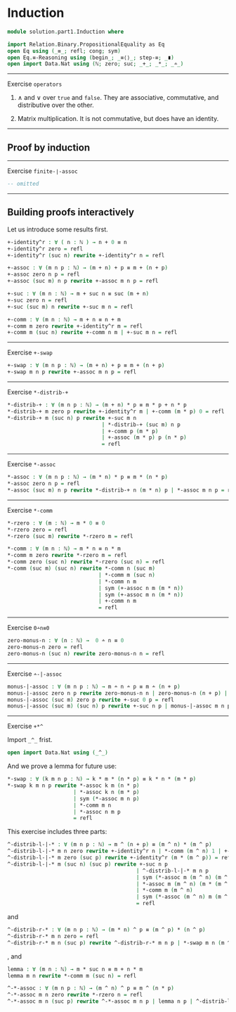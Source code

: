 # Induction


```agda
module solution.part1.Induction where

import Relation.Binary.PropositionalEquality as Eq
open Eq using (_≡_; refl; cong; sym)
open Eq.≡-Reasoning using (begin_; _≡⟨⟩_; step-≡; _∎)
open import Data.Nat using (ℕ; zero; suc; _+_; _*_; _∸_)
```

---

Exercise `operators`

1. ∧ and ∨ over `true` and `false`. They are associative, commutative, and distributive over the other.

1. Matrix multiplication. It is not commutative, but does have an identity.
---

## Proof by induction

---

Exercise `finite-∣-assoc`

```agda
-- omitted
```
---

## Building proofs interactively

Let us introduce some results first.

```agda
+-identity^r : ∀ ( n : ℕ ) → n + 0 ≡ n
+-identity^r zero = refl
+-identity^r (suc n) rewrite +-identity^r n = refl 

+-assoc : ∀ (m n p : ℕ) → (m + n) + p ≡ m + (n + p)
+-assoc zero n p = refl
+-assoc (suc m) n p rewrite +-assoc m n p = refl

+-suc : ∀ (m n : ℕ) → m + suc n ≡ suc (m + n)
+-suc zero n = refl
+-suc (suc m) n rewrite +-suc m n = refl

+-comm : ∀ (m n : ℕ) → m + n ≡ n + m
+-comm m zero rewrite +-identity^r m = refl
+-comm m (suc n) rewrite +-comm n m | +-suc m n = refl
```

---

Exercise `+-swap`

```agda
+-swap : ∀ (m n p : ℕ) → (m + n) + p ≡ m + (n + p)
+-swap m n p rewrite +-assoc m n p = refl
```

---

Exercise `*-distrib-+`

```agda
*-distrib-+ : ∀ (m n p : ℕ) → (m + n) * p ≡ m * p + n * p
*-distrib-+ m zero p rewrite +-identity^r m | +-comm (m * p) 0 = refl
*-distrib-+ m (suc n) p rewrite +-suc m n 
                              | *-distrib-+ (suc m) n p 
                              | +-comm p (m * p)   
                              | +-assoc (m * p) p (n * p)
                              = refl
```

---

Exercise `*-assoc`

```agda
*-assoc : ∀ (m n p : ℕ) → (m * n) * p ≡ m * (n * p)
*-assoc zero n p = refl
*-assoc (suc m) n p rewrite *-distrib-+ n (m * n) p | *-assoc m n p = refl
```

---

Exercise `*-comm`

```agda
*-rzero : ∀ (m : ℕ) → m * 0 ≡ 0
*-rzero zero = refl
*-rzero (suc m) rewrite *-rzero m = refl

*-comm : ∀ (m n : ℕ) → m * n ≡ n * m
*-comm m zero rewrite *-rzero m = refl
*-comm zero (suc n) rewrite *-rzero (suc n) = refl
*-comm (suc m) (suc n) rewrite *-comm n (suc m) 
                             | *-comm m (suc n) 
                             | *-comm n m 
                             | sym (+-assoc n m (m * n)) 
                             | sym (+-assoc m n (m * n)) 
                             | +-comm n m 
                             = refl
```

---

Exercise `0∸n≡0`

```agda
zero-monus-n : ∀ (n : ℕ) →  0 ∸ n ≡ 0
zero-monus-n zero = refl
zero-monus-n (suc n) rewrite zero-monus-n n = refl
```

---

Exercise `∸-|-assoc`

```agda
monus-|-assoc : ∀ (m n p : ℕ) → m ∸ n ∸ p ≡ m ∸ (n + p)
monus-|-assoc zero n p rewrite zero-monus-n n | zero-monus-n (n + p) | zero-monus-n p = refl
monus-|-assoc (suc m) zero p rewrite +-suc 0 p = refl
monus-|-assoc (suc m) (suc n) p rewrite +-suc n p | monus-|-assoc m n p = refl
```

---

Exercise `+*^`

Import `_^_` frist.

```agda
open import Data.Nat using (_^_)
```

And we prove a lemma for future use:

```agda
*-swap : ∀ (k m n p : ℕ) → k * m * (n * p) ≡ k * n * (m * p)
*-swap k m n p rewrite *-assoc k m (n * p) 
                     | *-assoc k n (m * p) 
                     | sym (*-assoc m n p)
                     | *-comm m n
                     | *-assoc n m p
                     = refl
```

This exercise includes three parts:

```agda
^-distrib-l-|-* : ∀ (m n p : ℕ) → m ^ (n + p) ≡ (m ^ n) * (m ^ p)
^-distrib-l-|-* m n zero rewrite +-identity^r n | *-comm (m ^ n) 1 | +-identity^r (m ^ n)  = refl
^-distrib-l-|-* m zero (suc p) rewrite +-identity^r (m * (m ^ p)) = refl
^-distrib-l-|-* m (suc n) (suc p) rewrite +-suc n p 
                                         | ^-distrib-l-|-* m n p  
                                         | sym (*-assoc m (m ^ n) (m ^ p))
                                         | *-assoc m (m ^ n) (m * (m ^ p))
                                         | *-comm m (m ^ n)
                                         | sym (*-assoc (m ^ n) m (m ^ p))
                                         = refl
```

and

```agda
^-distrib-r-* : ∀ (m n p : ℕ) → (m * n) ^ p ≡ (m ^ p) * (n ^ p)
^-distrib-r-* m n zero = refl
^-distrib-r-* m n (suc p) rewrite ^-distrib-r-* m n p | *-swap m n (m ^ p) (n ^ p) = refl
```
, and 

```agda
lemma : ∀ (m n : ℕ) → m * suc n ≡ m + n * m
lemma m n rewrite *-comm m (suc n) = refl

^-*-assoc : ∀ (m n p : ℕ) → (m ^ n) ^ p ≡ m ^ (n * p)
^-*-assoc m n zero rewrite *-rzero n = refl
^-*-assoc m n (suc p) rewrite ^-*-assoc m n p | lemma n p | ^-distrib-l-|-* m n (p * n) | *-comm n p = refl
```
